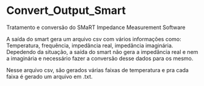 # Convert_Output_Smart
Tratamento e conversão do SMaRT Impedance Measurement Software

<p>A saída do smart gera um arquivo csv com vários informações como: Temperatura, frequência, impedância real, impedância imaginária. Depedendo da situação, a saída do smart não gera a impedância real e nem a imaginária e necessário fazer a conversão desse dados para os mesmo.</p>

<p> Nesse arquivo csv, são gerados várias faixas de temperatura e pra cada faixa é gerado um arquivo em .txt.</p>
